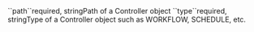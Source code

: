 <tr><td>``path``</td><td>required, string</td><td>Path of a Controller object</td><td></td><td></td></tr>
<tr><td>``type``</td><td>required, string</td><td>Type of a Controller object such as WORKFLOW, SCHEDULE, etc.</td><td></td><td></td></tr>
